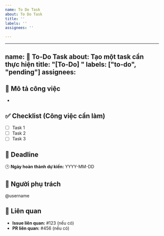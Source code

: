```yaml
---
name: To Do Task
about: To Do Task
title: ''
labels: ''
assignees: ''

---
```


---
name: 📝 To-Do Task
about: Tạo một task cần thực hiện
title: "[To-Do] "
labels: ["to-do", "pending"]
assignees: 
---

## 🔹 Mô tả công việc
<!-- Mô tả công việc cần làm -->
- 

## ✅ Checklist (Công việc cần làm)
- [ ] Task 1
- [ ] Task 2
- [ ] Task 3

## 📅 Deadline
<!-- Thêm thời hạn hoàn thành -->
🕒 **Ngày hoàn thành dự kiến:** YYYY-MM-DD  

## 👤 Người phụ trách
<!-- Gán người thực hiện công việc -->
@username  

## 🔗 Liên quan
- **Issue liên quan:** #123 (nếu có)
- **PR liên quan:** #456 (nếu có)
